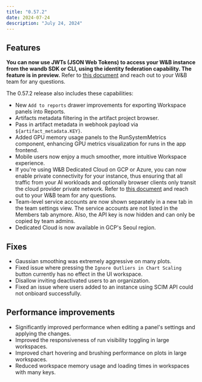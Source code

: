 ```yaml
---
title: "0.57.2"
date: 2024-07-24
description: "July 24, 2024"
---
```


## Features

**You can now use JWTs (JSON Web Tokens) to access your W&B instance from the wandb SDK or CLI, using the identity federation capability. The feature is in preview.** Refer to [this document](https://docs.wandb.ai/guides/hosting/iam/identity_federation) and reach out to your W&B team for any questions.

The 0.57.2 release also includes these capabilities:
* New `Add to reports` drawer improvements for exporting Workspace panels into Reports.
* Artifacts metadata filtering in the artifact project browser.
* Pass in artifact metadata in webhook payload via `${artifact_metadata.KEY}`.
* Added GPU memory usage panels to the RunSystemMetrics component, enhancing GPU metrics visualization for runs in the app frontend.
* Mobile users now enjoy a much smoother, more intuitive Workspace experience.
* If you're using W&B Dedicated Cloud on GCP or Azure, you can now enable private connectivity for your instance, thus ensuring that all traffic from your AI workloads and optionally browser clients only transit the cloud provider private network. Refer to [this document](https://docs.wandb.ai/guides/hosting/data-security/private-connectivity) and reach out to your W&B team for any questions.
* Team-level service accounts are now shown separately in a new tab in the team settings view. The service accounts are not listed in the Members tab anymore. Also, the API key is now hidden and can only be copied by team admins.
* Dedicated Cloud is now available in GCP's Seoul region.

## Fixes

* Gaussian smoothing was extremely aggressive on many plots.
* Fixed issue where pressing the `Ignore Outliers in Chart Scaling` button currently has no effect in the UI workspace.
* Disallow inviting deactivated users to an organization.
* Fixed an issue where users added to an instance using SCIM API could not onbioard successfully.

## Performance improvements

* Significantly improved performance when editing a panel's settings and applying the changes.
* Improved the responsiveness of run visibility toggling in large workspaces.
* Improved chart hovering and brushing performance on plots in large workspaces.
* Reduced workspace memory usage and loading times in workspaces with many keys.
